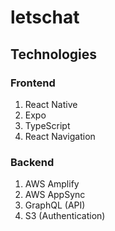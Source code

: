 # letschat
## Technologies
### Frontend
1. React Native
2. Expo
3. TypeScript
4. React Navigation

### Backend
1. AWS Amplify
2. AWS AppSync
3. GraphQL (API)
4. S3 (Authentication)
